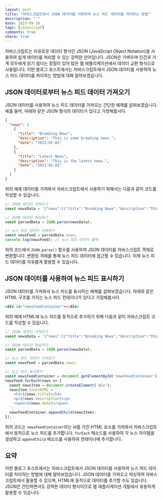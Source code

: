 ```yaml
---
layout: post
title: "자바스크립트에서 JSON 데이터를 사용하여 뉴스 피드 데이터를 처리하는 방법"
description: " "
date: 2023-09-10
tags: [javascript]
comments: true
share: true
---
```


자바스크립트는 자유로운 데이터 형식인 JSON (JavaScript Object Notation)을 사용하여 쉽게 데이터를 처리할 수 있는 강력한 언어입니다. JSON은 가벼우며 인간과 기계 모두에게 읽기 쉽다는 장점이 있어 많은 웹 애플리케이션에서 데이터 교환 형식으로 사용됩니다. 이번 블로그 포스트에서는 자바스크립트에서 JSON 데이터를 사용하여 뉴스 피드 데이터를 처리하는 방법에 대해 알아보겠습니다.

## JSON 데이터로부터 뉴스 피드 데이터 가져오기

JSON 데이터를 사용하여 뉴스 피드 데이터를 가져오는 간단한 예제를 살펴보겠습니다. 예를 들어, 아래와 같은 JSON 형식의 데이터가 있다고 가정해봅시다.

```json
{
  "news": [
    {
      "title": "Breaking News",
      "description": "This is some breaking news.",
      "date": "2022-01-01"
    },
    {
      "title": "Latest News",
      "description": "This is the latest news.",
      "date": "2022-01-02"
    }
  ]
}
```

위의 예제 데이터를 가져와서 자바스크립트에서 사용하기 위해서는 다음과 같이 코드를 작성할 수 있습니다.

```javascript
// JSON 데이터 가져오기
const newsData = '{"news":[{"title":"Breaking News","description":"This is some breaking news.","date":"2022-01-01"},{"title":"Latest News","description":"This is the latest news.","date":"2022-01-02"}]}';

// JSON 데이터 파싱하기
const parsedData = JSON.parse(newsData);

// 뉴스 피드 데이터 사용하기
const newsFeed = parsedData.news;
console.log(newsFeed); // 뉴스 피드 데이터 출력
```

위의 코드에서 `JSON.parse()` 함수를 사용하여 JSON 데이터를 자바스크립트 객체로 변환합니다. 변환된 객체를 통해 뉴스 피드 데이터에 접근할 수 있습니다. 이제 뉴스 피드 데이터를 자유롭게 활용할 수 있습니다.

## JSON 데이터를 사용하여 뉴스 피드 표시하기

JSON 데이터를 가져와서 뉴스 피드를 표시하는 예제를 살펴보겠습니다. 아래와 같은 HTML 구조를 가지는 뉴스 피드 컨테이너가 있다고 가정해봅시다.

```html
<div id="newsFeedContainer"></div>
```

위의 예제 HTML에 뉴스 피드를 동적으로 추가하기 위해 다음과 같이 자바스크립트 코드를 작성할 수 있습니다.

```javascript
// JSON 데이터 가져오기
const newsData = '{"news":[{"title":"Breaking News","description":"This is some breaking news.","date":"2022-01-01"},{"title":"Latest News","description":"This is the latest news.","date":"2022-01-02"}]}';

// JSON 데이터 파싱하기
const parsedData = JSON.parse(newsData);

// 뉴스 피드 데이터 가져오기
const newsFeed = parsedData.news;

// 뉴스 피드 표시하기
const newsFeedContainer = document.getElementById('newsFeedContainer');
newsFeed.forEach(news => {
  const newsItem = document.createElement('div');
  newsItem.innerHTML = `
    <h3>${news.title}</h3>
    <p>${news.description}</p>
    <span>${news.date}</span>
  `;
  newsFeedContainer.appendChild(newsItem);
});
```

위의 코드는 `newsFeedContainer`라는 id를 가진 HTML 요소를 가져와서 자바스크립트에서 동적으로 뉴스 피드를 추가합니다. `forEach` 메소드를 사용하여 각 뉴스 아이템을 생성하고 `appendChild` 메소드를 사용하여 컨테이너에 추가합니다.

## 요약

이번 블로그 포스트에서는 자바스크립트에서 JSON 데이터를 사용하여 뉴스 피드 데이터를 처리하는 방법에 대해 알아보았습니다. JSON 데이터를 가져오고 파싱하여 자바스크립트에서 활용할 수 있으며, HTML에 동적으로 데이터를 추가할 수도 있습니다. JSON은 간단하면서도 강력한 데이터 형식이므로 웹 애플리케이션 개발에서 유용하게 활용할 수 있습니다.